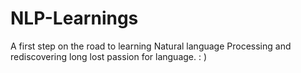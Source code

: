 # NLP-Learnings
A first step on the road to learning Natural language Processing and rediscovering long lost passion for language. : )
